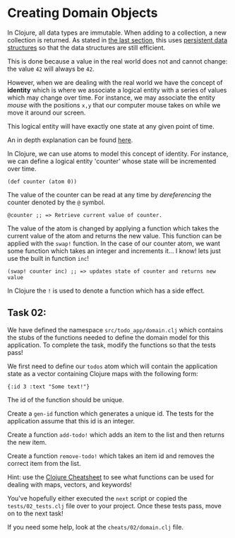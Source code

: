 # Creating Domain Objects

In Clojure, all data types are immutable. When adding to a collection, a new collection is returned. As stated in [the last section](/01_instructions.md), this uses [persistent data structures](https://en.wikipedia.org/wiki/Persistent_data_structure) so that the data structures are still efficient. 

This is done because a value in the real world does not and cannot change: the value `42` will always be `42`. 

However, when we are dealing with the real world we have the concept of **identity** which is where we associate a logical entity with a series of values which may change over time. For instance, we may associate the entity _mouse_ with the positions `x,y` that our computer mouse takes on while we move it around our screen.

This logical entity will have exactly one state at any given point of time.

An in depth explanation can be found [here](https://clojure.org/about/state).

In Clojure, we can use atoms to model this concept of identity. For instance, we can define a logical entity 'counter' whose state will be incremented over time.

    (def counter (atom 0))

The value of the counter can be read at any time by _dereferencing_ the counter denoted by the `@` symbol.

    @counter ;; => Retrieve current value of counter.

The value of the atom is changed by applying a function which takes the current value of the atom and returns the new value. This function can be applied with the `swap!` function. In the case of our counter atom, we want some function which takes an integer and increments it... I know! lets just use the built in function `inc`!

    (swap! counter inc) ;; => updates state of counter and returns new value

In Clojure the `!` is used to denote a function which has a side effect.

## Task 02:

We have defined the namespace `src/todo_app/domain.clj` which contains the stubs of the functions needed to define the domain model for this application. To complete the task, modify the functions so that the tests pass!

We first need to define our `todos` atom which will contain the application state as a vector containing Clojure maps with the following form:

    {:id 3 :text "Some text!"}

The id of the function should be unique. 

Create a `gen-id` function which generates a unique id. The tests for the application assume that this id is an integer.

Create a function `add-todo!` which adds an item to the list and then returns the new item.

Create a function `remove-todo!` which takes an item id and removes the correct item from the list.

Hint: use the [Clojure Cheatsheet](https://clojure.org/api/cheatsheet) to see what functions can be used for dealing with maps, vectors, and keywords!

You've hopefully either executed the `next` script or copied the `tests/02_tests.clj` file over to your project. Once these tests pass, move on to the next task!

If you need some help, look at the `cheats/02/domain.clj` file.
